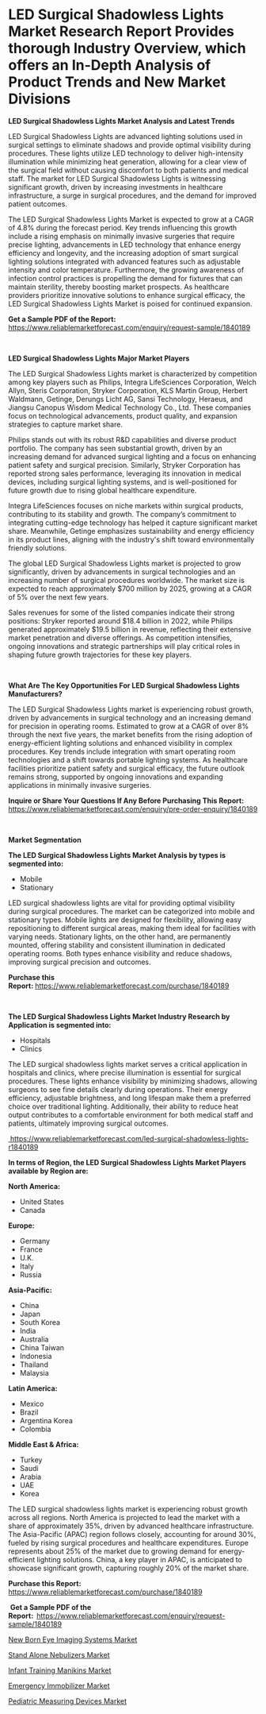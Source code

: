 <p><h1>LED Surgical Shadowless Lights Market Research Report Provides thorough Industry Overview, which offers an In-Depth Analysis of Product Trends and New Market Divisions</h1></p><p><strong>LED Surgical Shadowless Lights Market Analysis and Latest Trends</strong></p>
<p><p>LED Surgical Shadowless Lights are advanced lighting solutions used in surgical settings to eliminate shadows and provide optimal visibility during procedures. These lights utilize LED technology to deliver high-intensity illumination while minimizing heat generation, allowing for a clear view of the surgical field without causing discomfort to both patients and medical staff. The market for LED Surgical Shadowless Lights is witnessing significant growth, driven by increasing investments in healthcare infrastructure, a surge in surgical procedures, and the demand for improved patient outcomes.</p><p>The LED Surgical Shadowless Lights Market is expected to grow at a CAGR of 4.8% during the forecast period. Key trends influencing this growth include a rising emphasis on minimally invasive surgeries that require precise lighting, advancements in LED technology that enhance energy efficiency and longevity, and the increasing adoption of smart surgical lighting solutions integrated with advanced features such as adjustable intensity and color temperature. Furthermore, the growing awareness of infection control practices is propelling the demand for fixtures that can maintain sterility, thereby boosting market prospects. As healthcare providers prioritize innovative solutions to enhance surgical efficacy, the LED Surgical Shadowless Lights Market is poised for continued expansion.</p></p>
<p><strong>Get a Sample PDF of the Report:&nbsp;</strong> <a href="https://www.reliablemarketforecast.com/enquiry/request-sample/1840189?utm_campaign=1890&utm_medium=2&utm_source=Github&utm_content=ia&utm_term=05032025&utm_id=led-surgical-shadowless-lights">https://www.reliablemarketforecast.com/enquiry/request-sample/1840189</a></p>
<p>&nbsp;</p>
<p><strong>LED Surgical Shadowless Lights Major Market Players</strong></p>
<p><p>The LED Surgical Shadowless Lights market is characterized by competition among key players such as Philips, Integra LifeSciences Corporation, Welch Allyn, Steris Corporation, Stryker Corporation, KLS Martin Group, Herbert Waldmann, Getinge, Derungs Licht AG, Sansi Technology, Heraeus, and Jiangsu Canopus Wisdom Medical Technology Co., Ltd. These companies focus on technological advancements, product quality, and expansion strategies to capture market share.</p><p>Philips stands out with its robust R&D capabilities and diverse product portfolio. The company has seen substantial growth, driven by an increasing demand for advanced surgical lighting and a focus on enhancing patient safety and surgical precision. Similarly, Stryker Corporation has reported strong sales performance, leveraging its innovation in medical devices, including surgical lighting systems, and is well-positioned for future growth due to rising global healthcare expenditure.</p><p>Integra LifeSciences focuses on niche markets within surgical products, contributing to its stability and growth. The company’s commitment to integrating cutting-edge technology has helped it capture significant market share. Meanwhile, Getinge emphasizes sustainability and energy efficiency in its product lines, aligning with the industry's shift toward environmentally friendly solutions.</p><p>The global LED Surgical Shadowless Lights market is projected to grow significantly, driven by advancements in surgical technologies and an increasing number of surgical procedures worldwide. The market size is expected to reach approximately $700 million by 2025, growing at a CAGR of 5% over the next few years.</p><p>Sales revenues for some of the listed companies indicate their strong positions: Stryker reported around $18.4 billion in 2022, while Philips generated approximately $19.5 billion in revenue, reflecting their extensive market penetration and diverse offerings. As competition intensifies, ongoing innovations and strategic partnerships will play critical roles in shaping future growth trajectories for these key players.</p></p>
<p>&nbsp;</p>
<p><strong>What Are The Key Opportunities For LED Surgical Shadowless Lights Manufacturers?</strong></p>
<p><p>The LED Surgical Shadowless Lights market is experiencing robust growth, driven by advancements in surgical technology and an increasing demand for precision in operating rooms. Estimated to grow at a CAGR of over 8% through the next five years, the market benefits from the rising adoption of energy-efficient lighting solutions and enhanced visibility in complex procedures. Key trends include integration with smart operating room technologies and a shift towards portable lighting systems. As healthcare facilities prioritize patient safety and surgical efficacy, the future outlook remains strong, supported by ongoing innovations and expanding applications in minimally invasive surgeries.</p></p>
<p><strong>Inquire or Share Your Questions If Any Before Purchasing This Report:</strong> <a href="https://www.reliablemarketforecast.com/enquiry/pre-order-enquiry/1840189?utm_campaign=1890&utm_medium=2&utm_source=Github&utm_content=ia&utm_term=05032025&utm_id=led-surgical-shadowless-lights">https://www.reliablemarketforecast.com/enquiry/pre-order-enquiry/1840189</a></p>
<p>&nbsp;</p>
<p><strong>Market Segmentation</strong></p>
<p><strong>The LED Surgical Shadowless Lights Market Analysis by types is segmented into:</strong></p>
<p><ul><li>Mobile</li><li>Stationary</li></ul></p>
<p><p>LED surgical shadowless lights are vital for providing optimal visibility during surgical procedures. The market can be categorized into mobile and stationary types. Mobile lights are designed for flexibility, allowing easy repositioning to different surgical areas, making them ideal for facilities with varying needs. Stationary lights, on the other hand, are permanently mounted, offering stability and consistent illumination in dedicated operating rooms. Both types enhance visibility and reduce shadows, improving surgical precision and outcomes.</p></p>
<p><strong>Purchase this Report:&nbsp;</strong><a href="https://www.reliablemarketforecast.com/purchase/1840189?utm_campaign=1890&utm_medium=2&utm_source=Github&utm_content=ia&utm_term=05032025&utm_id=led-surgical-shadowless-lights">https://www.reliablemarketforecast.com/purchase/1840189</a></p>
<p>&nbsp;</p>
<p><strong>The LED Surgical Shadowless Lights Market Industry Research by Application is segmented into:</strong></p>
<p><ul><li>Hospitals</li><li>Clinics</li></ul></p>
<p><p>The LED surgical shadowless lights market serves a critical application in hospitals and clinics, where precise illumination is essential for surgical procedures. These lights enhance visibility by minimizing shadows, allowing surgeons to see fine details clearly during operations. Their energy efficiency, adjustable brightness, and long lifespan make them a preferred choice over traditional lighting. Additionally, their ability to reduce heat output contributes to a comfortable environment for both medical staff and patients, ultimately improving surgical outcomes.</p></p>
<p><a href="https://www.reliablemarketforecast.com/led-surgical-shadowless-lights-r1840189?utm_campaign=1890&utm_medium=2&utm_source=Github&utm_content=ia&utm_term=05032025&utm_id=led-surgical-shadowless-lights">&nbsp;https://www.reliablemarketforecast.com/led-surgical-shadowless-lights-r1840189</a></p>
<p><strong>In terms of Region, the LED Surgical Shadowless Lights Market Players available by Region are:</strong></p>
<p>
    <p> <strong> North America: </strong>
        <ul>
            <li>United States</li>
            <li>Canada</li>
        </ul>
        </p> 
    <p> <strong> Europe: </strong>
        <ul>
            <li>Germany</li>
            <li>France</li>
            <li>U.K.</li>
            <li>Italy</li>
            <li>Russia</li>
        </ul>
        </p> 
    <p> <strong> Asia-Pacific: </strong>
        <ul>
            <li>China</li>
            <li>Japan</li>
            <li>South Korea</li>
            <li>India</li>
            <li>Australia</li>
            <li>China Taiwan</li>
            <li>Indonesia</li>
            <li>Thailand</li>
            <li>Malaysia</li>
        </ul>
        </p> 
    <p> <strong> Latin America: </strong>
        <ul>
            <li>Mexico</li>
            <li>Brazil</li>
            <li>Argentina Korea</li>
            <li>Colombia</li>
        </ul>
        </p> 
    <p> <strong> Middle East & Africa: </strong>
        <ul>
            <li>Turkey</li>
            <li>Saudi</li>
            <li>Arabia</li>
            <li>UAE</li>
            <li>Korea</li>
        </ul>
    </p>
    </p>
<p><p>The LED surgical shadowless lights market is experiencing robust growth across all regions. North America is projected to lead the market with a share of approximately 35%, driven by advanced healthcare infrastructure. The Asia-Pacific (APAC) region follows closely, accounting for around 30%, fueled by rising surgical procedures and healthcare expenditures. Europe represents about 25% of the market due to growing demand for energy-efficient lighting solutions. China, a key player in APAC, is anticipated to showcase significant growth, capturing roughly 20% of the market share.</p></p>
<p><strong>Purchase this Report: </strong><a href="https://www.reliablemarketforecast.com/purchase/1840189?utm_campaign=1890&utm_medium=2&utm_source=Github&utm_content=ia&utm_term=05032025&utm_id=led-surgical-shadowless-lights">https://www.reliablemarketforecast.com/purchase/1840189</a></p>
<p>&nbsp;<strong>Get a Sample PDF of the Report:&nbsp;&nbsp;</strong><a href="https://www.reliablemarketforecast.com/enquiry/request-sample/1840189?utm_campaign=1890&utm_medium=2&utm_source=Github&utm_content=ia&utm_term=05032025&utm_id=led-surgical-shadowless-lights">https://www.reliablemarketforecast.com/enquiry/request-sample/1840189</a></p>
<p><strong></strong></p>
<p><p><a href="https://github.com/hatlepigna2s/Market-Research-Report-List-1/blob/main/new-born-eye-imaging-systems-market.md?utm_campaign=1890&utm_medium=2&utm_source=Github&utm_content=ia&utm_term=05032025&utm_id=led-surgical-shadowless-lights">New Born Eye Imaging Systems Market</a></p><p><a href="https://github.com/snapetylerho/Market-Research-Report-List-1/blob/main/stand-alone-nebulizers-market.md?utm_campaign=1890&utm_medium=2&utm_source=Github&utm_content=ia&utm_term=05032025&utm_id=led-surgical-shadowless-lights">Stand Alone Nebulizers Market</a></p><p><a href="https://github.com/iwanesucices/Market-Research-Report-List-1/blob/main/infant-training-manikins-market.md?utm_campaign=1890&utm_medium=2&utm_source=Github&utm_content=ia&utm_term=05032025&utm_id=led-surgical-shadowless-lights">Infant Training Manikins Market</a></p><p><a href="https://github.com/stunzkocotpv/Market-Research-Report-List-1/blob/main/emergency-immobilizer-market.md?utm_campaign=1890&utm_medium=2&utm_source=Github&utm_content=ia&utm_term=05032025&utm_id=led-surgical-shadowless-lights">Emergency Immobilizer Market</a></p><p><a href="https://github.com/wantadhagino/Market-Research-Report-List-1/blob/main/pediatric-measuring-devices-market.md?utm_campaign=1890&utm_medium=2&utm_source=Github&utm_content=ia&utm_term=05032025&utm_id=led-surgical-shadowless-lights">Pediatric Measuring Devices Market</a></p></p>